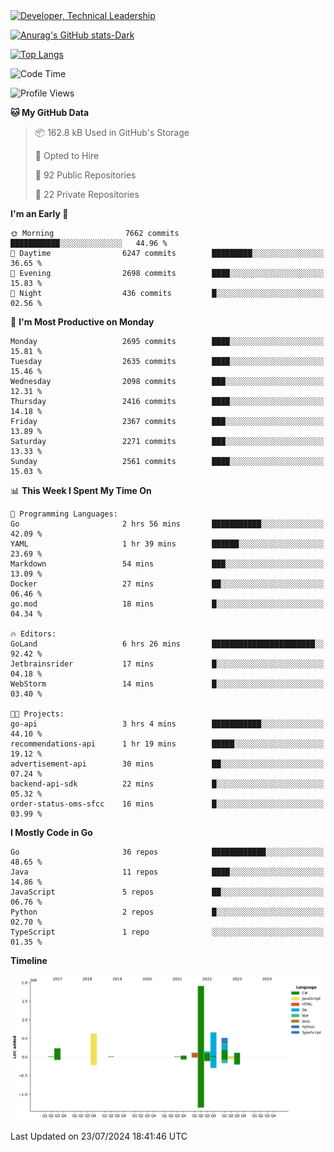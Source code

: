 <div>
  <a href="https://www.linkedin.com/in/arielpineiro/" target="_blank" rel="nofollow noopener noreferrer">
    <img src="https://img.shields.io/badge/-LinkedIn-%230077B5?style=for-the-badge&logo=linkedin&logoColor=white" alt="Developer, Technical Leadership" title="Ariel Piñeiro">
  </a>
</div>

[![Anurag's GitHub stats-Dark](https://github-readme-stats.vercel.app/api?username=arielsrv&show_icons=true&theme=dark#gh-dark-mode-only)](https://github.com/anuraghazra/github-readme-stats#gh-dark-mode-only)

[![Top Langs](https://github-readme-stats.vercel.app/api/top-langs/?username=arielsrv&layout=compact&langs_count=10&theme=dark#gh-dark-mode-only)](https://github.com/anuraghazra/github-readme-stats&theme=dark#gh-dark-mode-only)

<!--START_SECTION:waka-->
![Code Time](http://img.shields.io/badge/Code%20Time-1%2C024%20hrs%2010%20mins-blue)

![Profile Views](http://img.shields.io/badge/Profile%20Views-2-blue)

**🐱 My GitHub Data** 

> 📦 162.8 kB Used in GitHub's Storage 
 > 
> 💼 Opted to Hire
 > 
> 📜 92 Public Repositories 
 > 
> 🔑 22 Private Repositories 
 > 
**I'm an Early 🐤** 

```text
🌞 Morning                7662 commits        ███████████░░░░░░░░░░░░░░   44.96 % 
🌆 Daytime                6247 commits        █████████░░░░░░░░░░░░░░░░   36.65 % 
🌃 Evening                2698 commits        ████░░░░░░░░░░░░░░░░░░░░░   15.83 % 
🌙 Night                  436 commits         █░░░░░░░░░░░░░░░░░░░░░░░░   02.56 % 
```
📅 **I'm Most Productive on Monday** 

```text
Monday                   2695 commits        ████░░░░░░░░░░░░░░░░░░░░░   15.81 % 
Tuesday                  2635 commits        ████░░░░░░░░░░░░░░░░░░░░░   15.46 % 
Wednesday                2098 commits        ███░░░░░░░░░░░░░░░░░░░░░░   12.31 % 
Thursday                 2416 commits        ████░░░░░░░░░░░░░░░░░░░░░   14.18 % 
Friday                   2367 commits        ███░░░░░░░░░░░░░░░░░░░░░░   13.89 % 
Saturday                 2271 commits        ███░░░░░░░░░░░░░░░░░░░░░░   13.33 % 
Sunday                   2561 commits        ████░░░░░░░░░░░░░░░░░░░░░   15.03 % 
```


📊 **This Week I Spent My Time On** 

```text
💬 Programming Languages: 
Go                       2 hrs 56 mins       ███████████░░░░░░░░░░░░░░   42.09 % 
YAML                     1 hr 39 mins        ██████░░░░░░░░░░░░░░░░░░░   23.69 % 
Markdown                 54 mins             ███░░░░░░░░░░░░░░░░░░░░░░   13.09 % 
Docker                   27 mins             ██░░░░░░░░░░░░░░░░░░░░░░░   06.46 % 
go.mod                   18 mins             █░░░░░░░░░░░░░░░░░░░░░░░░   04.34 % 

🔥 Editors: 
GoLand                   6 hrs 26 mins       ███████████████████████░░   92.42 % 
Jetbrainsrider           17 mins             █░░░░░░░░░░░░░░░░░░░░░░░░   04.18 % 
WebStorm                 14 mins             █░░░░░░░░░░░░░░░░░░░░░░░░   03.40 % 

🐱‍💻 Projects: 
go-api                   3 hrs 4 mins        ███████████░░░░░░░░░░░░░░   44.10 % 
recommendations-api      1 hr 19 mins        █████░░░░░░░░░░░░░░░░░░░░   19.12 % 
advertisement-api        30 mins             ██░░░░░░░░░░░░░░░░░░░░░░░   07.24 % 
backend-api-sdk          22 mins             █░░░░░░░░░░░░░░░░░░░░░░░░   05.32 % 
order-status-oms-sfcc    16 mins             █░░░░░░░░░░░░░░░░░░░░░░░░   03.99 % 
```

**I Mostly Code in Go** 

```text
Go                       36 repos            ████████████░░░░░░░░░░░░░   48.65 % 
Java                     11 repos            ████░░░░░░░░░░░░░░░░░░░░░   14.86 % 
JavaScript               5 repos             ██░░░░░░░░░░░░░░░░░░░░░░░   06.76 % 
Python                   2 repos             █░░░░░░░░░░░░░░░░░░░░░░░░   02.70 % 
TypeScript               1 repo              ░░░░░░░░░░░░░░░░░░░░░░░░░   01.35 % 
```



**Timeline**

![Lines of Code chart](https://raw.githubusercontent.com/arielsrv/arielsrv/main/assets/bar_graph.png)


 Last Updated on 23/07/2024 18:41:46 UTC
<!--END_SECTION:waka-->
